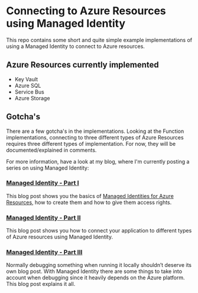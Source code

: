 # Connecting to Azure Resources using Managed Identity

This repo contains some short and quite simple example implementations of using a Managed Identity to connect to Azure resources.

## Azure Resources currently implemented

* Key Vault
* Azure SQL
* Service Bus
* Azure Storage

## Gotcha's

There are a few gotcha's in the implementations. Looking at the Function implementations, connecting to three different types of Azure Resources requires three different types of implementation. For now, they will be documented/explained in comments. 

For more information, have a look at my blog, where I'm currently posting a series on using Managed Identity:

### [Managed Identity - Part I](https://www.rickvandenbosch.net/blog/managed-identity-part-i/)  

This blog post shows you the basics of [Managed Identities for Azure Resources](https://docs.microsoft.com/en-us/azure/active-directory/managed-identities-azure-resources/), how to create them and how to give them access rights.

### [Managed Identity - Part II](https://www.rickvandenbosch.net/blog/managed-identity-part-ii/)  

This blog post shows you how to connect your application to different types of Azure resources using Managed Identity.

### [Managed Identity - Part III](https://www.rickvandenbosch.net/blog/managed-identity-part-iii/)  

Normally debugging something when running it locally shouldn’t deserve its own blog post. With Managed Identity there are some things to take into account when debugging since it heavily depends on the Azure platform. This blog post explains it all.
